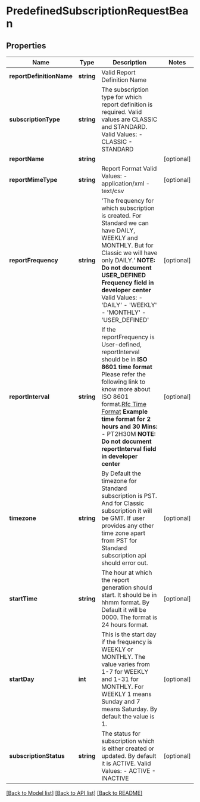 # PredefinedSubscriptionRequestBean

## Properties
Name | Type | Description | Notes
------------ | ------------- | ------------- | -------------
**reportDefinitionName** | **string** | Valid Report Definition Name | 
**subscriptionType** | **string** | The subscription type for which report definition is required. Valid values are CLASSIC and STANDARD. Valid Values:   - CLASSIC   - STANDARD | 
**reportName** | **string** |  | [optional] 
**reportMimeType** | **string** | Report Format             Valid Values:   - application/xml   - text/csv | [optional] 
**reportFrequency** | **string** | &#39;The frequency for which subscription is created. For Standard we can have DAILY, WEEKLY and MONTHLY. But for Classic we will have only DAILY.&#39; **NOTE: Do not document USER_DEFINED Frequency field in developer center** Valid Values: - &#39;DAILY&#39; - &#39;WEEKLY&#39; - &#39;MONTHLY&#39; - &#39;USER_DEFINED&#39; | [optional] 
**reportInterval** | **string** | If the reportFrequency is User-defined, reportInterval should be in **ISO 8601 time format** Please refer the following link to know more about ISO 8601 format.[Rfc Time Format](https://en.wikipedia.org/wiki/ISO_8601#Durations)  **Example time format for 2 hours and 30 Mins:**   - PT2H30M **NOTE: Do not document reportInterval field in developer center** | [optional] 
**timezone** | **string** | By Default the timezone for Standard subscription is PST. And for Classic subscription it will be GMT. If user provides any other time zone apart from PST for Standard subscription api should error out. | [optional] 
**startTime** | **string** | The hour at which the report generation should start. It should be in hhmm format. By Default it will be 0000. The format is 24 hours format. | [optional] 
**startDay** | **int** | This is the start day if the frequency is WEEKLY or MONTHLY. The value varies from 1-7 for WEEKLY and 1-31 for MONTHLY. For WEEKLY 1 means Sunday and 7 means Saturday. By default the value is 1. | [optional] 
**subscriptionStatus** | **string** | The status for subscription which is either created or updated. By default it is ACTIVE. Valid Values:   - ACTIVE   - INACTIVE | [optional] 

[[Back to Model list]](../README.md#documentation-for-models) [[Back to API list]](../README.md#documentation-for-api-endpoints) [[Back to README]](../README.md)



